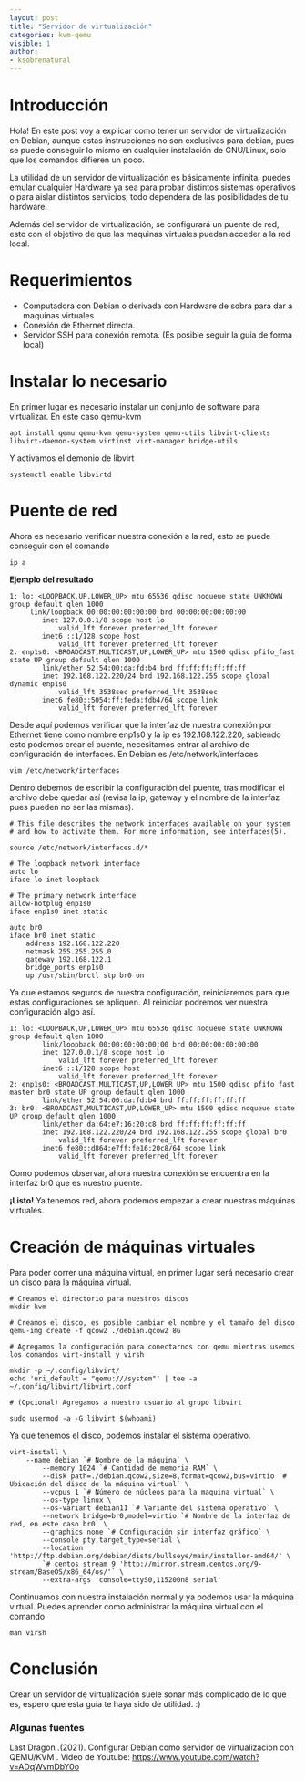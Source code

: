 ```yaml
---
layout: post
title: "Servidor de virtualización"
categories: kvm-qemu
visible: 1
author:
- ksobrenatural
---
```


# Introducción

Hola! En este post voy a explicar como tener un servidor de virtualización en Debian, aunque estas instrucciones no son exclusivas para debian, pues se puede conseguir lo mismo en cualquier instalación de GNU/Linux, solo que los comandos difieren un poco.

La utilidad de un servidor de virtualización es básicamente infinita, puedes emular cualquier Hardware ya sea para probar distintos sistemas operativos o para aislar distintos servicios, todo dependera de las posibilidades de tu hardware.

Además del servidor de virtualización, se configurará un puente de red, esto con el objetivo de que las maquinas virtuales puedan acceder a la red local.

# Requerimientos

- Computadora con Debian o derivada con Hardware de sobra para dar a maquinas virtuales
- Conexión de Ethernet directa. 
- Servidor SSH para conexión remota. (Es posible seguir la guía de forma local)

# Instalar lo necesario

En primer lugar es necesario instalar un conjunto de software para virtualizar. En este caso qemu-kvm

	apt install qemu qemu-kvm qemu-system qemu-utils libvirt-clients libvirt-daemon-system virtinst virt-manager bridge-utils

Y activamos el demonio de libvirt

	systemctl enable libvirtd

# Puente de red

Ahora es necesario verificar nuestra conexión a la red, esto se puede conseguir con el comando

	ip a

**Ejemplo del resultado** 

	1: lo: <LOOPBACK,UP,LOWER_UP> mtu 65536 qdisc noqueue state UNKNOWN group default qlen 1000
   		 link/loopback 00:00:00:00:00:00 brd 00:00:00:00:00:00
    		inet 127.0.0.1/8 scope host lo
       			valid_lft forever preferred_lft forever
    		inet6 ::1/128 scope host 
       			valid_lft forever preferred_lft forever
	2: enp1s0: <BROADCAST,MULTICAST,UP,LOWER_UP> mtu 1500 qdisc pfifo_fast state UP group default qlen 1000
    		link/ether 52:54:00:da:fd:b4 brd ff:ff:ff:ff:ff:ff
    		inet 192.168.122.220/24 brd 192.168.122.255 scope global dynamic enp1s0
       			valid_lft 3538sec preferred_lft 3538sec
    		inet6 fe80::5054:ff:feda:fdb4/64 scope link 
       			valid_lft forever preferred_lft forever
    		
Desde aquí podemos verificar que la interfaz de nuestra conexión por Ethernet tiene como nombre enp1s0 y la ip es 192.168.122.220, sabiendo esto podemos crear el puente, necesitamos entrar al archivo de configuración de interfaces. En Debian es /etc/network/interfaces

	vim /etc/network/interfaces

Dentro debemos de escribir la configuración del puente, tras modificar el archivo debe quedar así (revisa la ip, gateway y el nombre de la interfaz pues pueden no ser las mismas).

	# This file describes the network interfaces available on your system
	# and how to activate them. For more information, see interfaces(5).

	source /etc/network/interfaces.d/*

	# The loopback network interface
	auto lo
	iface lo inet loopback

	# The primary network interface
	allow-hotplug enp1s0
	iface enp1s0 inet static

	auto br0
	iface br0 inet static
		address 192.168.122.220
		netmask 255.255.255.0
		gateway 192.168.122.1
		bridge_ports enp1s0
		up /usr/sbin/brctl stp br0 on

Ya que estamos seguros de nuestra configuración, reiniciaremos para que estas configuraciones se apliquen. Al reiniciar podremos ver nuestra configuración algo así.

	1: lo: <LOOPBACK,UP,LOWER_UP> mtu 65536 qdisc noqueue state UNKNOWN group default qlen 1000
    		link/loopback 00:00:00:00:00:00 brd 00:00:00:00:00:00
    		inet 127.0.0.1/8 scope host lo
       			valid_lft forever preferred_lft forever
    		inet6 ::1/128 scope host 
       			valid_lft forever preferred_lft forever
	2: enp1s0: <BROADCAST,MULTICAST,UP,LOWER_UP> mtu 1500 qdisc pfifo_fast master br0 state UP group default qlen 1000
    		link/ether 52:54:00:da:fd:b4 brd ff:ff:ff:ff:ff:ff
	3: br0: <BROADCAST,MULTICAST,UP,LOWER_UP> mtu 1500 qdisc noqueue state UP group default qlen 1000
    		link/ether da:64:e7:16:20:c8 brd ff:ff:ff:ff:ff:ff
    		inet 192.168.122.220/24 brd 192.168.122.255 scope global br0
       			valid_lft forever preferred_lft forever
    		inet6 fe80::d864:e7ff:fe16:20c8/64 scope link 
       			valid_lft forever preferred_lft forever

Como podemos observar, ahora nuestra conexión se encuentra en la interfaz br0 que es nuestro puente.

**¡Listo!** Ya tenemos red, ahora podemos empezar a crear nuestras máquinas virtuales.

# Creación de máquinas virtuales

Para poder correr una máquina virtual, en primer lugar será necesario crear un disco para la máquina virtual. 

	# Creamos el directorio para nuestros discos
	mkdir kvm

	# Creamos el disco, es posible cambiar el nombre y el tamaño del disco
	qemu-img create -f qcow2 ./debian.qcow2 8G

	# Agregamos la configuración para conectarnos con qemu mientras usemos los comandos virt-install y virsh

	mkdir -p ~/.config/libvirt/
	echo 'uri_default = "qemu:///system"' | tee -a ~/.config/libvirt/libvirt.conf

	# (Opcional) Agregamos a nuestro usuario al grupo libvirt

	sudo usermod -a -G libvirt $(whoami)

Ya que tenemos el disco, podemos instalar el sistema operativo.

	virt-install \
   		--name debian `# Nombre de la máquina` \
    		--memory 1024 `# Cantidad de memoria RAM` \ 
    		--disk path=./debian.qcow2,size=8,format=qcow2,bus=virtio `# Ubicación del disco de la máquina virtual` \
    		--vcpus 1 `# Número de núcleos para la maquina virtual` \
    		--os-type linux \
    		--os-variant debian11 `# Variante del sistema operativo` \
    		--network bridge=br0,model=virtio `# Nombre de la interfaz de red, en este caso br0` \
    		--graphics none `# Configuración sin interfaz gráfico` \
    		--console pty,target_type=serial \
    		--location 'http://ftp.debian.org/debian/dists/bullseye/main/installer-amd64/' \
    		`# centos stream 9 'http://mirror.stream.centos.org/9-stream/BaseOS/x86_64/os/'` \
    		--extra-args 'console=ttyS0,115200n8 serial'

Continuamos con nuestra instalación normal y ya podemos usar la máquina virtual. Puedes aprender como administrar la máquina virtual con el comando

	man virsh

# Conclusión

Crear un servidor de virtualización suele sonar más complicado de lo que es, espero que esta guía te haya sido de utilidad. :)

### Algunas fuentes

Last Dragon .(2021). Configurar Debian como servidor de virtualizacion con QEMU/KVM . Video de Youtube: https://www.youtube.com/watch?v=ADqWvmDbY0o
